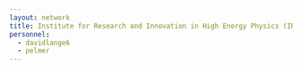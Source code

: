 ```yaml
---
layout: network
title: Institute for Research and Innovation in High Energy Physics (IRIS-HEP)
personnel:
  - davidlange6
  - pelmer
---
```

